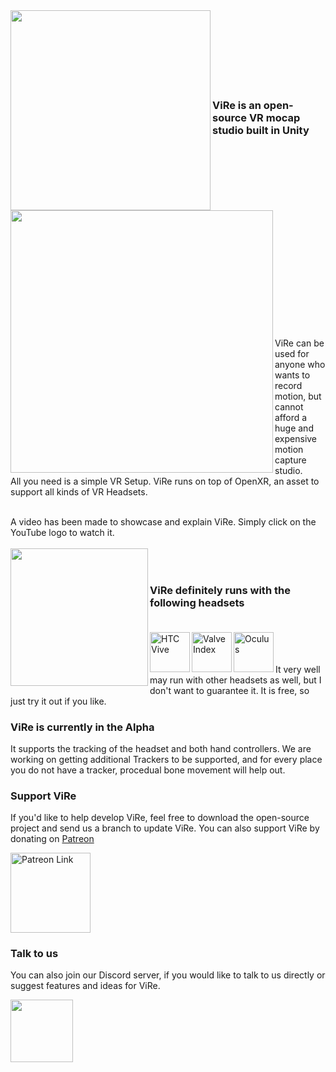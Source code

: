 <img align="left" width="320" src="https://user-images.githubusercontent.com/35671643/120828538-ee438e80-c55c-11eb-873e-6e81807a357b.png" />
<br /><br /><br /><br /><br /><br /><br />

### ViRe is an open-source VR mocap studio built in Unity

<img align="left" width="420" src="https://user-images.githubusercontent.com/35671643/120828443-d1a75680-c55c-11eb-98a9-0e1a459c6636.png" />
<br /><br /><br /><br /><br /><br /><br /><br /><br /><br /><br /><br /><br /><br /><br /><br /><br /><br />
ViRe can be used for anyone who wants to record motion, but cannot afford a huge and expensive motion capture studio. <br />
All you need is a simple VR Setup. ViRe runs on top of OpenXR, an asset to support all kinds of VR Headsets. <br /><br />

A video has been made to showcase and explain ViRe. Simply click on the YouTube logo to watch it.
<br /><br />
<a href="https://www.youtube.com/c/TrackLab/featured" target="_blank">
  <img width="220" border="0" align="left"  src="https://user-images.githubusercontent.com/35671643/120836631-11bf0700-c566-11eb-97ea-256f208d2e3f.png"/>
</a>
<br /><br />

### ViRe definitely runs with the following headsets <br /> <br /> 
<img align="left" width="64" alt="HTC Vive" src="https://user-images.githubusercontent.com/35671643/120832445-f4d40500-c560-11eb-8290-f46a808628af.png" />
<img align="left" width="64" alt="Valve Index" src="https://user-images.githubusercontent.com/35671643/120832666-32d12900-c561-11eb-8c3a-7cdb1ea80ca3.jpg" />
<img align="left" width="64" alt="Oculus" src="https://user-images.githubusercontent.com/35671643/120832780-52685180-c561-11eb-907b-ddf6ef20c5c8.png" />
<br /> <br /> <br /> 
It very well may run with other headsets as well, but I don't want to guarantee it. It is free, so just try it out if you like.

### ViRe is currently in the Alpha
It supports the tracking of the headset and both hand controllers. We are working on getting additional Trackers to be supported, and for every place you do not have a tracker, procedual bone movement will help out.

### Support ViRe

If you'd like to help develop ViRe, feel free to download the open-source project and send us a branch to update ViRe.
You can also support ViRe by donating on [Patreon] 

<a href="https://www.patreon.com/tracklab" target="_blank">
  <img alt="Patreon Link" width="128" src="https://user-images.githubusercontent.com/35671643/120834315-24840c80-c563-11eb-8329-646b633ffe3b.png">
</a>

[Patreon]: https://www.patreon.com/tracklab

### Talk to us

You can also join our Discord server, if you would like to talk to us directly or suggest features and ideas for ViRe. </br>

<a href="https://discord.gg/8yzVHS7XUF" target="_blank">
  <img width="100" border="0" align="left"  src="https://user-images.githubusercontent.com/35671643/120851103-ab8faf80-c578-11eb-86d3-c1bdf0c2a6e7.png"/>
</a>
<br /><br />


